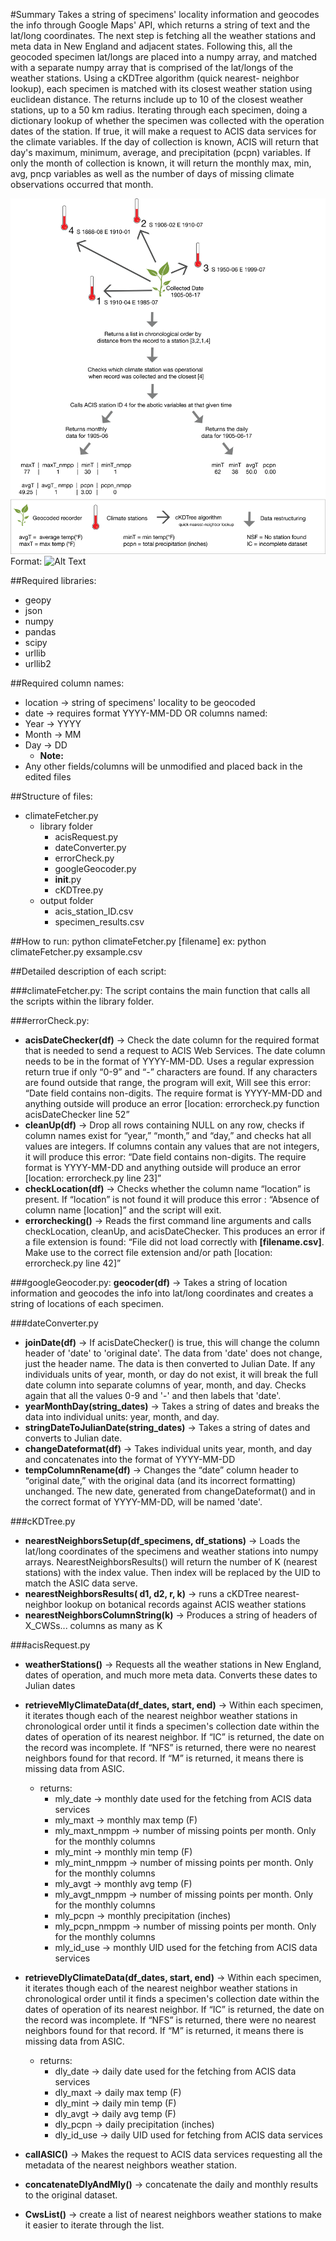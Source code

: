 #Summary
Takes a string of specimens' locality information and geocodes the info through Google Maps' API,
which returns a string of text and the lat/long coordinates. The next step is fetching all the weather
stations and meta data in New England and adjacent states. Following this, all the geocoded
specimen lat/longs are placed into a numpy array, and matched with a separate numpy array that is
comprised of the lat/longs of the weather stations. Using a cKDTree algorithm (quick nearest-
neighbor lookup), each specimen is matched with its closest weather station using euclidean
distance. The returns include up to 10 of the closest weather stations, up to a 50 km radius. Iterating
through each specimen, doing a dictionary lookup of whether the specimen was collected with the
operation dates of the station. If true, it will make a request to ACIS data services for the climate
variables. If the day of collection is known, ACIS will return that day's maximum, minimum, average,
and precipitation (pcpn) variables. If only the month of collection is known, it will return the monthly
max, min, avg, pncp variables as well as the number of days of missing climate observations
occurred that month.

![GitHub Logo](/figure/Weather_methodology.2.png)
Format: ![Alt Text](url)


##Required libraries:
* geopy
* json
* numpy
* pandas
* scipy
* urllib
* urllib2

##Required column names:
* location → string of specimens' locality to be geocoded
* date → requires format YYYY-MM-DD OR columns named:
* Year → YYYY
* Month → MM
* Day → DD
  * **Note:**
* Any other fields/columns will be unmodified and placed back in the edited files

##Structure of files:

* climateFetcher.py
  * library folder
    * acisRequest.py
    * dateConverter.py
    * errorCheck.py
    * googleGeocoder.py
    * __init__.py
    * cKDTree.py
  * output folder
    * acis_station_ID.csv
    * specimen_results.csv


##How to run:
python climateFetcher.py [filename]
ex: python climateFetcher.py exsample.csv


##Detailed description of each script:


###climateFetcher.py:
The script contains the main function that calls all the scripts within the library folder. 

###errorCheck.py:
* **acisDateChecker(df)** → Check the date column for the required format that is needed to send a request to ACIS Web Services. The date column needs to be in the format of YYYY-MM-DD. Uses a regular expression return true if only “0-9” and “-” characters are found. If any characters are found outside that range, the program will exit, Will see this error: “Date field contains non-digits. The require format is YYYY-MM-DD and anything outside will produce an error [location: errorcheck.py function acisDateChecker line 52”
* **cleanUp(df)** → Drop all rows containing NULL on any row, checks if column names exist for “year,” “month,” and “day,” and checks hat all values are integers. If columns contain any values that are not integers, it will produce this error: “Date field contains non-digits. The require format is YYYY-MM-DD and anything outside will produce an error [location: errorcheck.py line 23]”
* **checkLocation(df)** → Checks whether the column name “location” is present. If “location” is not found it will produce this error : “Absence of column name [location]” and the script will exit.
* **errorchecking()** → Reads the first command line arguments and calls checkLocation, cleanUp, and acisDateChecker. This produces an error if a file extension is found: “File did not load correctly with **[filename.csv]**. Make use to the correct file extension and/or path [location: errorcheck.py line 42]”

###googleGeocoder.py:
**geocoder(df)** → Takes a string of location information and geocodes the info into lat/long coordinates and creates a string of locations of each specimen.

###dateConverter.py
* **joinDate(df)** → If acisDateChecker() is true, this will change the column header of 'date' to 'original date'. The data from 'date' does not change, just the header name. The data is then converted to Julian Date. If any individuals units of year, month, or day do not exist, it will break the full date column into separate columns of year, month, and day. Checks again that all the values 0-9 and '-' and then labels that 'date'. 
* **yearMonthDay(string_dates)** → Takes a string of dates and breaks the data into individual units: year, month, and day.
* **stringDateToJulianDate(string_dates)** →  Takes a string of dates and converts to Julian date.
* **changeDateformat(df)** → Takes individual units year, month, and day and concatenates into the format of YYYY-MM-DD
* **tempColumnRename(df)** → Changes the “date” column header to “original date,” with the original data (and its incorrect formatting) unchanged. The new date, generated from changeDateformat() and in the correct format of YYYY-MM-DD, will be named 'date'.

###cKDTree.py
* **nearestNeighborsSetup(df_specimens, df_stations)** → Loads the lat/long coordinates of the specimens and weather stations into numpy arrays.  NearestNeighborsResults() will return the number of K (nearest stations) with the index value. Then index will be replaced by the UID to match the ASIC data serve.
* **nearestNeighborsResults( d1, d2, r, k)** → runs a cKDTree nearest-neighbor lookup on botanical records against ACIS weather stations 
* **nearestNeighborsColumnString(k)** → Produces a string of headers of X_CWSs... columns as many as K

###acisRequest.py 
* **weatherStations()** → Requests all the weather stations in New England, dates of operation, and much more meta data. Converts these dates to Julian dates  

* **retrieveMlyClimateData(df_dates, start, end)** → Within each specimen, it iterates though each of the nearest neighbor weather stations in chronological order until it finds a specimen's collection date within the dates of operation of its nearest neighbor. If “IC” is returned, the date on the record was incomplete. If “NFS” is returned, there were no nearest neighbors found for that record. If “M” is returned, it means there is missing data from ASIC.

  * returns:
    * mly_date → monthly date used for the fetching from ACIS data services
    * mly_maxt → monthly max temp (F)
    * mly_maxt_nmppm → number of missing points per month. Only for the monthly columns
    * mly_mint → monthly min temp (F)
    * mly_mint_nmppm → number of missing points per month. Only for the monthly columns 
    * mly_avgt → monthly avg temp (F)
    * mly_avgt_nmppm → number of missing points per month. Only for the monthly columns
    * mly_pcpn → monthly precipitation (inches)
    * mly_pcpn_nmppm → number of missing points per month. Only for the monthly columns
    * mly_id_use → monthly UID used for the fetching from ACIS data services

* **retrieveDlyClimateData(df_dates, start, end)** → Within each specimen, it iterates though each of the nearest neighbor weather stations in chronological order until it finds a specimen's collection date within the dates of operation of its nearest neighbor. If “IC” is returned, the date on the record was incomplete. If “NFS” is returned, there were no nearest neighbors found for that record. If “M” is returned, it means there is missing data from ASIC.

  * returns:
    * dly_date → daily date used for the fetching from ACIS data services
    * dly_maxt → daily max temp (F)
    * dly_mint → daily min temp (F)
    * dly_avgt → daily avg temp (F)
    * dly_pcpn → daily precipitation (inches)
    * dly_id_use → daily UID used for fetching from ACIS data services
* **callASIC()** → Makes the request to ACIS data services requesting all the metadata of the nearest neighbors weather station.
* **concatenateDlyAndMly()** → concatenate the daily and monthly results to the original dataset.
* **CwsList()** → create a list of nearest neighbors weather stations to make it easier to iterate through the list. 


